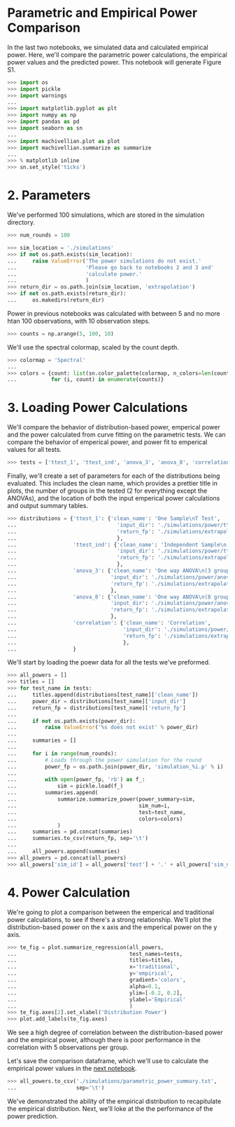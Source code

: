 # Parametric and Empirical Power Comparison

In the last two notebooks, we simulated data and calculated empirical power. Here, we'll compare the parametric power calculations, the empirical power values and the predicted power. This notebook will generate Figure S1.

```python
>>> import os
>>> import pickle
>>> import warnings
...
>>> import matplotlib.pyplot as plt
>>> import numpy as np
>>> import pandas as pd
>>> import seaborn as sn
...
>>> import machivellian.plot as plot
>>> import machivellian.summarize as summarize
...
>>> % matplotlib inline
>>> sn.set_style('ticks')
```

# 2. Parameters

We've performed 100 simulations, which are stored in the simulation directory.

```python
>>> num_rounds = 100
```

```python
>>> sim_location = './simulations'
>>> if not os.path.exists(sim_location):
...     raise ValueError('The power simulations do not exist.'
...                      'Please go back to notebooks 2 and 3 and'
...                      'calculate power.'
...                      )
>>> return_dir = os.path.join(sim_location, 'extrapolation')
>>> if not os.path.exists(return_dir):
...     os.makedirs(return_dir)
```

Power in previous notebooks was calculated with between 5 and no more htan 100 observations, with 10 observation steps.

```python
>>> counts = np.arange(5, 100, 10)
```

We'll use the spectral colormap, scaled by the count depth.

```python
>>> colormap = 'Spectral'
...
>>> colors = {count: list(sn.color_palette(colormap, n_colors=len(counts))[i])
...           for (i, count) in enumerate(counts)}
```

# 3. Loading Power Calculations

We'll compare the behavior of distribution-based power, emperical power and the power calculated from curve fitting on the parametric tests. We can compare the behavior of emperical power, and power fit to emperical values for all tests.

```python
>>> tests = ['ttest_1', 'ttest_ind', 'anova_3', 'anova_8', 'correlation']
```

Finally, we'll create a set of parameters for each of the distributions being evaluated. This includes the clean name, which provides a prettier title in plots, the number of groups in the tested (2 for everything except the ANOVAs), and the location of both the input emperical power calculations and output summary tables.

```python
>>> distributions = {'ttest_1': {'clean_name': 'One Sample\nT Test',
...                                'input_dir': './simulations/power/ttest_1/',
...                                'return_fp': './simulations/extrapolation/ttest_1.txt'
...                                },
...                  'ttest_ind': {'clean_name': 'Independent Sample\n T Test',
...                                'input_dir': './simulations/power/ttest_ind',
...                                'return_fp': './simulations/extrapolation/ttest_ind.txt'
...                                },
...                  'anova_3': {'clean_name': 'One way ANOVA\n(3 groups)',
...                              'input_dir': './simulations/power/anova_3',
...                              'return_fp': './simulations/extrapolation/anova_3.txt'
...                              },
...                  'anova_8': {'clean_name': 'One way ANOVA\n(8 groups)',
...                              'input_dir': './simulations/power/anova_8',
...                              'return_fp': './simulations/extrapolation/anova_8.txt'
...                              },
...                  'correlation': {'clean_name': 'Correlation',
...                                  'input_dir': './simulations/power/correlation',
...                                  'return_fp': './simulations/extrapolation/correlation.txt'
...                                  },
...                  }
```

We'll start by loading the poewr data for all the tests we've preformed.

```python
>>> all_powers = []
>>> titles = []
>>> for test_name in tests:
...     titles.append(distributions[test_name]['clean_name'])
...     power_dir = distributions[test_name]['input_dir']
...     return_fp = distributions[test_name]['return_fp']
...
...     if not os.path.exists(power_dir):
...         raise ValueError('%s does not exist' % power_dir)
...
...     summaries = []
...
...     for i in range(num_rounds):
...         # Loads through the power simulation for the round
...         power_fp = os.path.join(power_dir, 'simulation_%i.p' % i)
...
...         with open(power_fp, 'rb') as f_:
...             sim = pickle.load(f_)
...         summaries.append(
...             summarize.summarize_power(power_summary=sim,
...                                       sim_num=i,
...                                       test=test_name,
...                                       colors=colors)
...             )
...     summaries = pd.concat(summaries)
...     summaries.to_csv(return_fp, sep='\t')
...
...     all_powers.append(summaries)
>>> all_powers = pd.concat(all_powers)
>>> all_powers['sim_id'] = all_powers['test'] + '.' + all_powers['sim_num'].astype(str)
```

# 4. Power Calculation

We're going to plot a comparison between the emperical and traditional power calculations, to see if there's a strong relationship. We'll plot the distribution-based power on the x axis and the emperical power on the y axis.

```python
>>> te_fig = plot.summarize_regression(all_powers,
...                                    test_names=tests,
...                                    titles=titles,
...                                    x='traditional',
...                                    y='empirical',
...                                    gradient='colors',
...                                    alpha=0.1,
...                                    ylim=[-0.2, 0.2],
...                                    ylabel='Empirical'
...                                    )
>>> te_fig.axes[2].set_xlabel('Distribution Power')
>>> plot.add_labels(te_fig.axes)
```

We see a high degree of correlation between the distribution-based power and the empirical power, although there is poor performance in the correlation with 5 observations per group.

Let's save the comparison dataframe, which we'll use to calculate the empirical power values in the [next notebook]().

```python
>>> all_powers.to_csv('./simulations/parametric_power_summary.txt',
...                   sep='\t')
```

We've demonstrated the ability of the empirical distribution to recapitulate the empirical distribution. Next, we'll loke at the the performance of the power prediction.
